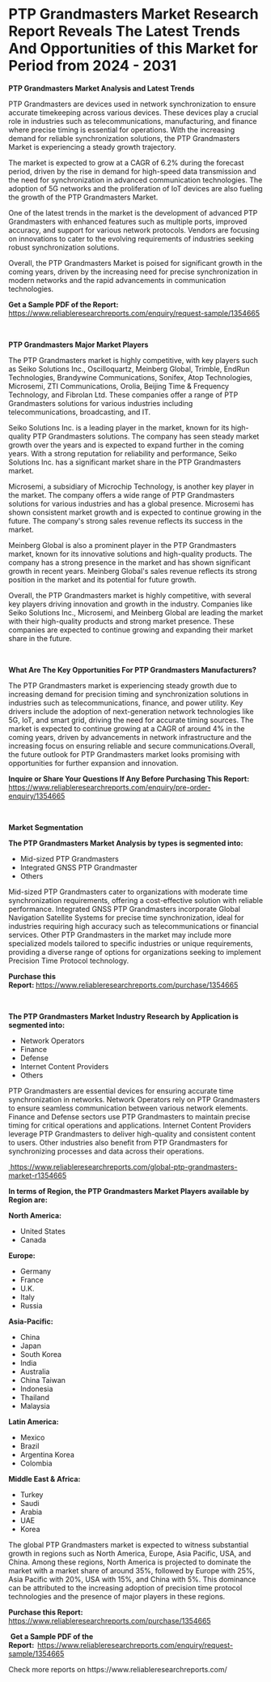 <p><h1>PTP Grandmasters Market Research Report Reveals The Latest Trends And Opportunities of this Market for Period from 2024 - 2031</h1></p><p><strong>PTP Grandmasters Market Analysis and Latest Trends</strong></p>
<p><p>PTP Grandmasters are devices used in network synchronization to ensure accurate timekeeping across various devices. These devices play a crucial role in industries such as telecommunications, manufacturing, and finance where precise timing is essential for operations. With the increasing demand for reliable synchronization solutions, the PTP Grandmasters Market is experiencing a steady growth trajectory.</p><p>The market is expected to grow at a CAGR of 6.2% during the forecast period, driven by the rise in demand for high-speed data transmission and the need for synchronization in advanced communication technologies. The adoption of 5G networks and the proliferation of IoT devices are also fueling the growth of the PTP Grandmasters Market.</p><p>One of the latest trends in the market is the development of advanced PTP Grandmasters with enhanced features such as multiple ports, improved accuracy, and support for various network protocols. Vendors are focusing on innovations to cater to the evolving requirements of industries seeking robust synchronization solutions.</p><p>Overall, the PTP Grandmasters Market is poised for significant growth in the coming years, driven by the increasing need for precise synchronization in modern networks and the rapid advancements in communication technologies.</p></p>
<p><strong>Get a Sample PDF of the Report:&nbsp;</strong> <a href="https://www.reliableresearchreports.com/enquiry/request-sample/1354665">https://www.reliableresearchreports.com/enquiry/request-sample/1354665</a></p>
<p>&nbsp;</p>
<p><strong>PTP Grandmasters Major Market Players</strong></p>
<p><p>The PTP Grandmasters market is highly competitive, with key players such as Seiko Solutions Inc., Oscilloquartz, Meinberg Global, Trimble, EndRun Technologies, Brandywine Communications, Sonifex, Atop Technologies, Microsemi, ZTI Communications, Orolia, Beijing Time & Frequency Technology, and Fibrolan Ltd. These companies offer a range of PTP Grandmasters solutions for various industries including telecommunications, broadcasting, and IT.</p><p>Seiko Solutions Inc. is a leading player in the market, known for its high-quality PTP Grandmasters solutions. The company has seen steady market growth over the years and is expected to expand further in the coming years. With a strong reputation for reliability and performance, Seiko Solutions Inc. has a significant market share in the PTP Grandmasters market.</p><p>Microsemi, a subsidiary of Microchip Technology, is another key player in the market. The company offers a wide range of PTP Grandmasters solutions for various industries and has a global presence. Microsemi has shown consistent market growth and is expected to continue growing in the future. The company's strong sales revenue reflects its success in the market.</p><p>Meinberg Global is also a prominent player in the PTP Grandmasters market, known for its innovative solutions and high-quality products. The company has a strong presence in the market and has shown significant growth in recent years. Meinberg Global's sales revenue reflects its strong position in the market and its potential for future growth.</p><p>Overall, the PTP Grandmasters market is highly competitive, with several key players driving innovation and growth in the industry. Companies like Seiko Solutions Inc., Microsemi, and Meinberg Global are leading the market with their high-quality products and strong market presence. These companies are expected to continue growing and expanding their market share in the future.</p></p>
<p>&nbsp;</p>
<p><strong>What Are The Key Opportunities For PTP Grandmasters Manufacturers?</strong></p>
<p><p>The PTP Grandmasters market is experiencing steady growth due to increasing demand for precision timing and synchronization solutions in industries such as telecommunications, finance, and power utility. Key drivers include the adoption of next-generation network technologies like 5G, IoT, and smart grid, driving the need for accurate timing sources. The market is expected to continue growing at a CAGR of around 4% in the coming years, driven by advancements in network infrastructure and the increasing focus on ensuring reliable and secure communications.Overall, the future outlook for PTP Grandmasters market looks promising with opportunities for further expansion and innovation.</p></p>
<p><strong>Inquire or Share Your Questions If Any Before Purchasing This Report:</strong> <a href="https://www.reliableresearchreports.com/enquiry/pre-order-enquiry/1354665">https://www.reliableresearchreports.com/enquiry/pre-order-enquiry/1354665</a></p>
<p>&nbsp;</p>
<p><strong>Market Segmentation</strong></p>
<p><strong>The PTP Grandmasters Market Analysis by types is segmented into:</strong></p>
<p><ul><li>Mid-sized PTP Grandmasters</li><li>Integrated GNSS PTP Grandmaster</li><li>Others</li></ul></p>
<p><p>Mid-sized PTP Grandmasters cater to organizations with moderate time synchronization requirements, offering a cost-effective solution with reliable performance. Integrated GNSS PTP Grandmasters incorporate Global Navigation Satellite Systems for precise time synchronization, ideal for industries requiring high accuracy such as telecommunications or financial services. Other PTP Grandmasters in the market may include more specialized models tailored to specific industries or unique requirements, providing a diverse range of options for organizations seeking to implement Precision Time Protocol technology.</p></p>
<p><strong>Purchase this Report:&nbsp;</strong><a href="https://www.reliableresearchreports.com/purchase/1354665">https://www.reliableresearchreports.com/purchase/1354665</a></p>
<p>&nbsp;</p>
<p><strong>The PTP Grandmasters Market Industry Research by Application is segmented into:</strong></p>
<p><ul><li>Network Operators</li><li>Finance</li><li>Defense</li><li>Internet Content Providers</li><li>Others</li></ul></p>
<p><p>PTP Grandmasters are essential devices for ensuring accurate time synchronization in networks. Network Operators rely on PTP Grandmasters to ensure seamless communication between various network elements. Finance and Defense sectors use PTP Grandmasters to maintain precise timing for critical operations and applications. Internet Content Providers leverage PTP Grandmasters to deliver high-quality and consistent content to users. Other industries also benefit from PTP Grandmasters for synchronizing processes and data across their operations.</p></p>
<p><a href="https://www.reliableresearchreports.com/global-ptp-grandmasters-market-r1354665">&nbsp;https://www.reliableresearchreports.com/global-ptp-grandmasters-market-r1354665</a></p>
<p><strong>In terms of Region, the PTP Grandmasters Market Players available by Region are:</strong></p>
<p>
    <p> <strong> North America: </strong>
        <ul>
            <li>United States</li>
            <li>Canada</li>
        </ul>
        </p> 
    <p> <strong> Europe: </strong>
        <ul>
            <li>Germany</li>
            <li>France</li>
            <li>U.K.</li>
            <li>Italy</li>
            <li>Russia</li>
        </ul>
        </p> 
    <p> <strong> Asia-Pacific: </strong>
        <ul>
            <li>China</li>
            <li>Japan</li>
            <li>South Korea</li>
            <li>India</li>
            <li>Australia</li>
            <li>China Taiwan</li>
            <li>Indonesia</li>
            <li>Thailand</li>
            <li>Malaysia</li>
        </ul>
        </p> 
    <p> <strong> Latin America: </strong>
        <ul>
            <li>Mexico</li>
            <li>Brazil</li>
            <li>Argentina Korea</li>
            <li>Colombia</li>
        </ul>
        </p> 
    <p> <strong> Middle East & Africa: </strong>
        <ul>
            <li>Turkey</li>
            <li>Saudi</li>
            <li>Arabia</li>
            <li>UAE</li>
            <li>Korea</li>
        </ul>
    </p>
    </p>
<p><p>The global PTP Grandmasters market is expected to witness substantial growth in regions such as North America, Europe, Asia Pacific, USA, and China. Among these regions, North America is projected to dominate the market with a market share of around 35%, followed by Europe with 25%, Asia Pacific with 20%, USA with 15%, and China with 5%. This dominance can be attributed to the increasing adoption of precision time protocol technologies and the presence of major players in these regions.</p></p>
<p><strong>Purchase this Report: </strong><a href="https://www.reliableresearchreports.com/purchase/1354665">https://www.reliableresearchreports.com/purchase/1354665</a></p>
<p>&nbsp;<strong>Get a Sample PDF of the Report:&nbsp;&nbsp;</strong><a href="https://www.reliableresearchreports.com/enquiry/request-sample/1354665">https://www.reliableresearchreports.com/enquiry/request-sample/1354665</a></p>
<p><strong></strong></p>
<p>Check more reports on https://www.reliableresearchreports.com/</p>